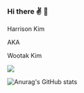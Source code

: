 ### Hi there ✌ 🫤
Harrison Kim 

AKA  

Wootak Kim  

<a href="https://instagram.com/harrisommm?igshid=YmMyMTA2M2Y=" target="_blank"><img src="https://img.shields.io/badge/@harrisommm-배경색?style=#E4405F&logo=#E4405F&logoColor=로고색상"/></a>
 
![Anurag's GitHub stats](https://github-readme-stats.vercel.app/api?username=Harrisommm&show_icons=true&theme=radical)
<!--
**Harrisommm/Harrisommm** is a ✨ _special_ ✨ repository because its `README.md` (this file) appears on your GitHub profile.

Here are some ideas to get you started:

- 🔭 I’m currently working on ...
- 🌱 I’m currently learning ...
- 👯 I’m looking to collaborate on ...
- 🤔 I’m looking for help with ...
- 💬 Ask me about ...
- 📫 How to reach me: ...
- 😄 Pronouns: ...
- ⚡ Fun fact: ...
-->
